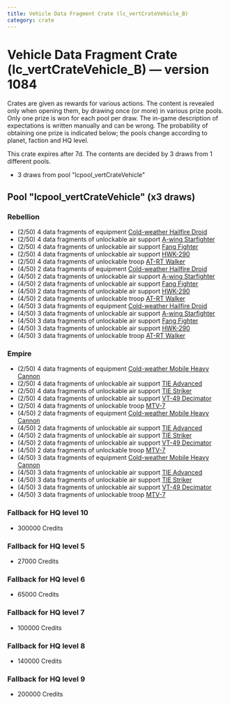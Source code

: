 ```yaml
---
title: Vehicle Data Fragment Crate (lc_vertCrateVehicle_B)
category: crate
---
```


# Vehicle Data Fragment Crate (lc_vertCrateVehicle_B) — version 1084

Crates are given as rewards for various actions. The content is revealed only when opening them, by drawing once (or more) in various prize pools. Only one prize is won for each pool per draw. The in-game description of expectations is written manually and can be wrong. The probability of obtaining one prize is indicated below; the pools change according to planet, faction and HQ level.

This crate expires after 7d. The contents are decided by 3 draws from 1 different pools.
  * 3 draws from pool "lcpool_vertCrateVehicle"

## Pool "lcpool_vertCrateVehicle" (x3 draws)

### Rebellion

  * (2/50) 4 data fragments of equipment [Cold-weather Hailfire Droid](eqpRebelArcticHailfire)
  * (2/50) 4 data fragments of unlockable air support [A-wing Starfighter](AWing)
  * (2/50) 4 data fragments of unlockable air support [Fang Fighter](FangFighter)
  * (2/50) 4 data fragments of unlockable air support [HWK-290](HWK290)
  * (2/50) 4 data fragments of unlockable troop [AT-RT Walker](ATRT)
  * (4/50) 2 data fragments of equipment [Cold-weather Hailfire Droid](eqpRebelArcticHailfire)
  * (4/50) 2 data fragments of unlockable air support [A-wing Starfighter](AWing)
  * (4/50) 2 data fragments of unlockable air support [Fang Fighter](FangFighter)
  * (4/50) 2 data fragments of unlockable air support [HWK-290](HWK290)
  * (4/50) 2 data fragments of unlockable troop [AT-RT Walker](ATRT)
  * (4/50) 3 data fragments of equipment [Cold-weather Hailfire Droid](eqpRebelArcticHailfire)
  * (4/50) 3 data fragments of unlockable air support [A-wing Starfighter](AWing)
  * (4/50) 3 data fragments of unlockable air support [Fang Fighter](FangFighter)
  * (4/50) 3 data fragments of unlockable air support [HWK-290](HWK290)
  * (4/50) 3 data fragments of unlockable troop [AT-RT Walker](ATRT)

### Empire

  * (2/50) 4 data fragments of equipment [Cold-weather Mobile Heavy Cannon](eqpEmpireArcticMHC)
  * (2/50) 4 data fragments of unlockable air support [TIE Advanced](TieAdvanced)
  * (2/50) 4 data fragments of unlockable air support [TIE Striker](AtmosMig)
  * (2/50) 4 data fragments of unlockable air support [VT-49 Decimator](VT49)
  * (2/50) 4 data fragments of unlockable troop [MTV-7](MTV7)
  * (4/50) 2 data fragments of equipment [Cold-weather Mobile Heavy Cannon](eqpEmpireArcticMHC)
  * (4/50) 2 data fragments of unlockable air support [TIE Advanced](TieAdvanced)
  * (4/50) 2 data fragments of unlockable air support [TIE Striker](AtmosMig)
  * (4/50) 2 data fragments of unlockable air support [VT-49 Decimator](VT49)
  * (4/50) 2 data fragments of unlockable troop [MTV-7](MTV7)
  * (4/50) 3 data fragments of equipment [Cold-weather Mobile Heavy Cannon](eqpEmpireArcticMHC)
  * (4/50) 3 data fragments of unlockable air support [TIE Advanced](TieAdvanced)
  * (4/50) 3 data fragments of unlockable air support [TIE Striker](AtmosMig)
  * (4/50) 3 data fragments of unlockable air support [VT-49 Decimator](VT49)
  * (4/50) 3 data fragments of unlockable troop [MTV-7](MTV7)

### Fallback for HQ level 10

  * 300000 Credits

### Fallback for HQ level 5

  * 27000 Credits

### Fallback for HQ level 6

  * 65000 Credits

### Fallback for HQ level 7

  * 100000 Credits

### Fallback for HQ level 8

  * 140000 Credits

### Fallback for HQ level 9

  * 200000 Credits